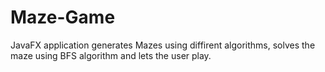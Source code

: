 # Maze-Game
JavaFX application generates Mazes using diffirent algorithms, solves the maze using BFS algorithm and lets the user play.
